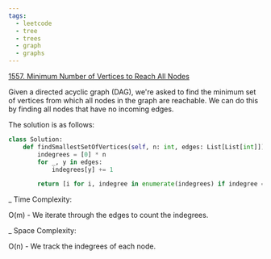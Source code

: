 ```yaml
---
tags:
  - leetcode
  - tree
  - trees
  - graph
  - graphs
---
```


<a href="https://leetcode.com/problems/minimum-number-of-vertices-to-reach-all-nodes/">
1557. Minimum Number of Vertices to Reach All Nodes</a>

Given a directed acyclic graph (DAG), we're asked to find the minimum set of
vertices from which all nodes in the graph are reachable. We can do this by
finding all nodes that have no incoming edges.

The solution is as follows:

```python
class Solution:
    def findSmallestSetOfVertices(self, n: int, edges: List[List[int]]) -> List[int]:
        indegrees = [0] * n
        for _, y in edges:
            indegrees[y] += 1

        return [i for i, indegree in enumerate(indegrees) if indegree == 0]
```

\_ Time Complexity:

O(m) - We iterate through the edges to count the indegrees.

\_ Space Complexity:

O(n) - We track the indegrees of each node.
